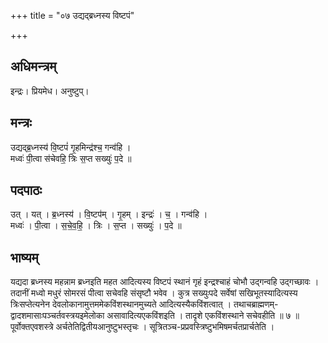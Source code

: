 +++
title = "०७ उद्यद्ब्रध्नस्य विष्टपं"

+++
## अधिमन्त्रम्
इन्द्रः। प्रियमेध। अनुष्टुप्।

## मन्त्रः
उद्यद्ब्र॒ध्नस्य॑ वि॒ष्टपं॑ गृ॒हमिन्द्र॑श्च॒ गन्व॑हि ।  
मध्वः॑ पी॒त्वा स॑चेवहि॒ त्रिः स॒प्त सख्युः॑ प॒दे ॥

## पदपाठः
उत् । यत् । ब्र॒ध्नस्य॑ । वि॒ष्टप॑म् । गृ॒हम् । इन्द्रः॑ । च॒ । गन्व॑हि ।  
मध्वः॑ । पी॒त्वा । स॒चे॒व॒हि॒ । त्रिः । स॒प्त । सख्युः॑ । प॒दे ॥

## भाष्यम्
यद्यदा ब्रध्नस्य महन्नाम ब्रध्नइति महत आदित्यस्य विष्टपं स्थानं गृहं इन्द्रश्चाहं चोभौ उद्गन्वहि उद्गच्छावः । तदानीं मध्वो मधुरं सोमरसं पीत्वा सचेवहि संसृष्टौ भवेव । कुत्र सख्युःपदे सर्वेषां सखिभूतस्यादित्यस्य त्रिःसप्तेत्यनेन देवलोकानामुत्तममेकविंशस्थानमुच्यते आदित्यस्यैकविंशत्वात् । तथाचब्राह्मणम्-द्वादशमासाःपञ्चर्तवस्त्रयइमेलोका असावादित्यएकविंशइति । तादृशे एकविंशस्थाने सचेवहीति ॥ ७ ॥ पूर्वोक्तएवशस्त्रे अर्चतेतिद्वितीयआनुष्टुभस्तृचः । सूत्रितञ्च-प्रप्रवस्त्रिष्टुभमिषमर्चतप्रार्चतेति ।